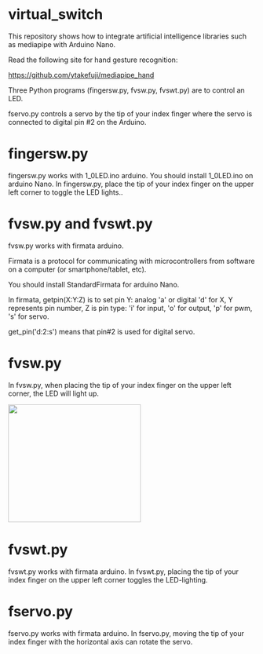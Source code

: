 # virtual_switch
This repository shows how to integrate artificial intelligence libraries such as mediapipe
with Arduino Nano.

Read the following site for hand gesture recognition:

https://github.com/ytakefuji/mediapipe_hand

Three Python programs (fingersw.py, fvsw.py, fvswt.py) are to control an LED.

fservo.py controls a servo by the tip of your index finger 
where the servo is connected to digital pin #2 on the Arduino.

# fingersw.py
fingersw.py works with 1_0LED.ino arduino.
You should install 1_0LED.ino on arduino Nano.
In fingersw.py, place the tip of your index finger on the upper left corner 
to toggle the LED lights..

# fvsw.py and fvswt.py
fvsw.py works with firmata arduino.

Firmata is a protocol for communicating with microcontrollers 
from software on a computer (or smartphone/tablet, etc).

You should install StandardFirmata for arduino Nano.

In firmata, getpin(X:Y:Z) is to set pin Y: analog 'a' or digital 'd' for X,
Y represents pin number, Z is pin type: 'i' for input,
'o' for output, 'p' for pwm, 's' for servo.

get_pin('d:2:s') means that pin#2 is used for digital servo.

# fvsw.py
In fvsw.py, when placing the tip of your index finger on the upper left corner, 
the LED will light up.

<img src="https://github.com/ytakefuji/virtual_switch/blob/main/r.gif" width=270 height=240>

# fvswt.py
fvswt.py works with firmata arduino.
In fvswt.py, placing the tip of your index finger on the upper left corner 
toggles the LED-lighting.

# fservo.py
fservo.py works with firmata arduino.
In fservo.py, moving the tip of your index finger with the horizontal axis
can rotate the servo.
